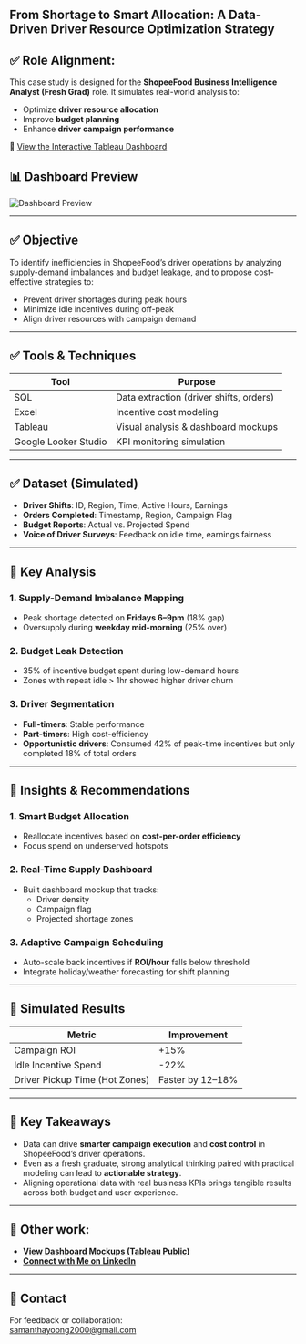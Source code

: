 ## **From Shortage to Smart Allocation: A Data-Driven Driver Resource Optimization Strategy**

## ✅ Role Alignment:
This case study is designed for the **ShopeeFood Business Intelligence Analyst (Fresh Grad)** role. It simulates real-world analysis to:
- Optimize **driver resource allocation**
- Improve **budget planning**
- Enhance **driver campaign performance**

🔗 [View the Interactive Tableau Dashboard](https://public.tableau.com/app/profile/samantha.yoong/viz/FromShortagetoSmartAllocationAData-DrivenDriverResourceOptimizationStrategy/Dashboard1#1)

## 📊 Dashboard Preview

![Dashboard Preview](Executive-Overview-(4).png)

---

## ✅ Objective
To identify inefficiencies in ShopeeFood’s driver operations by analyzing supply-demand imbalances and budget leakage, and to propose cost-effective strategies to:
- Prevent driver shortages during peak hours
- Minimize idle incentives during off-peak
- Align driver resources with campaign demand

---

## ✅ Tools & Techniques
| Tool            | Purpose                                |
|-----------------|----------------------------------------|
| SQL             | Data extraction (driver shifts, orders)|
| Excel           | Incentive cost modeling                |
| Tableau         | Visual analysis & dashboard mockups    |
| Google Looker Studio | KPI monitoring simulation         |

---

## ✅ Dataset (Simulated)
- **Driver Shifts**: ID, Region, Time, Active Hours, Earnings
- **Orders Completed**: Timestamp, Region, Campaign Flag
- **Budget Reports**: Actual vs. Projected Spend
- **Voice of Driver Surveys**: Feedback on idle time, earnings fairness

---

## 📌 Key Analysis

### 1. Supply-Demand Imbalance Mapping
- Peak shortage detected on **Fridays 6–9pm** (18% gap)
- Oversupply during **weekday mid-morning** (25% over)

### 2. Budget Leak Detection
- 35% of incentive budget spent during low-demand hours
- Zones with repeat idle > 1hr showed higher driver churn

### 3. Driver Segmentation
- **Full-timers**: Stable performance
- **Part-timers**: High cost-efficiency
- **Opportunistic drivers**: Consumed 42% of peak-time incentives but only completed 18% of total orders

---

## 📌 Insights & Recommendations

### 1. Smart Budget Allocation
- Reallocate incentives based on **cost-per-order efficiency**
- Focus spend on underserved hotspots

### 2. Real-Time Supply Dashboard
- Built dashboard mockup that tracks:
  - Driver density
  - Campaign flag
  - Projected shortage zones

### 3. Adaptive Campaign Scheduling
- Auto-scale back incentives if **ROI/hour** falls below threshold
- Integrate holiday/weather forecasting for shift planning

---

## 📌 Simulated Results
| Metric                         | Improvement        |
|--------------------------------|--------------------|
| Campaign ROI                  | +15%               |
| Idle Incentive Spend          | -22%               |
| Driver Pickup Time (Hot Zones)| Faster by 12–18%   |

---

## 📌 Key Takeaways
- Data can drive **smarter campaign execution** and **cost control** in ShopeeFood’s driver operations.
- Even as a fresh graduate, strong analytical thinking paired with practical modeling can lead to **actionable strategy**.
- Aligning operational data with real business KPIs brings tangible results across both budget and user experience.

---

## 📌 Other work:
- [**View Dashboard Mockups (Tableau Public)**](https://public.tableau.com/app/profile/samantha.yoong/vizzes)  
- [**Connect with Me on LinkedIn**](https://www.linkedin.com/in/samantha-yoong-8551b4226/)

---

## 📌 Contact
For feedback or collaboration:  
samanthayoong2000@gmail.com
